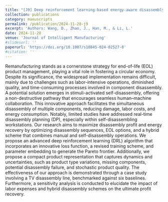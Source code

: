 ```yaml
---
title: "[J9] Deep reinforcement learning-based energy-aware disassembly planning for end-of-life products with stimuli-activated self-disassembly"
collection: publications
category: manuscripts
permalink: /publication/2024-11-28-j9
excerpt: 'Authors: Wang, D., Zhao, J., Han, M., & Li, L.'
date: 2024-11-28
venue: 'Journal of Intelligent Manufacturing'
#slidesurl: ''
paperurl: 'https://doi.org/10.1007/s10845-024-02527-8'
#citation: ''
---
```


Remanufacturing stands as a cornerstone strategy for end-of-life (EOL) product management, playing a vital role in fostering a circular economy. Despite its significance, the widespread implementation remains difficult, mainly due to challenges such as labor-intensive operations, diminished quality, and time-consuming processes involved in component disassembly. A potential solution emerges in stimuli-activated self-disassembly, offering a non-destructive pathway that encourages seamless human–machine collaboration. This innovative approach facilitates the simultaneous disassembly of multiple components, reducing damage, labor costs, and energy consumption. Notably, limited studies have addressed real-time disassembly planning (DP), especially within self-disassembling workstations. Our research aims to maximize disassembly profit and energy recovery by optimizing disassembly sequences, EOL options, and a hybrid scheme that combines manual and self-disassembly operations. We propose an advanced deep reinforcement learning (DRL) algorithm that incorporates an innovative loss function, a revised training scheme, and parameter embedding to generate the Pareto frontier. Additionally, we propose a compact product representation that captures dynamics and uncertainties, such as product type variations, missing components, potential disassembly failure, and stochastic product quality. The effectiveness of our approach is demonstrated through a case study involving a TV disassembly line, benchmarked against six baselines. Furthermore, a sensitivity analysis is conducted to elucidate the impact of labor expenses and hybrid disassembly schemes on the ultimate profit recovery.